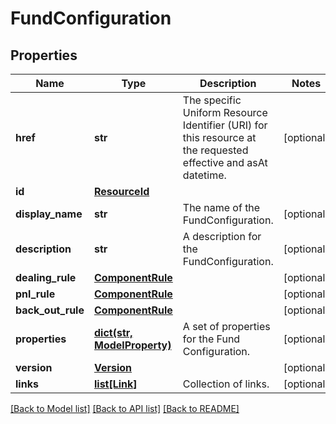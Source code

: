 # FundConfiguration


## Properties
Name | Type | Description | Notes
------------ | ------------- | ------------- | -------------
**href** | **str** | The specific Uniform Resource Identifier (URI) for this resource at the requested effective and asAt datetime. | [optional] 
**id** | [**ResourceId**](ResourceId.md) |  | 
**display_name** | **str** | The name of the FundConfiguration. | [optional] 
**description** | **str** | A description for the FundConfiguration. | [optional] 
**dealing_rule** | [**ComponentRule**](ComponentRule.md) |  | [optional] 
**pnl_rule** | [**ComponentRule**](ComponentRule.md) |  | [optional] 
**back_out_rule** | [**ComponentRule**](ComponentRule.md) |  | [optional] 
**properties** | [**dict(str, ModelProperty)**](ModelProperty.md) | A set of properties for the Fund Configuration. | [optional] 
**version** | [**Version**](Version.md) |  | [optional] 
**links** | [**list[Link]**](Link.md) | Collection of links. | [optional] 

[[Back to Model list]](../README.md#documentation-for-models) [[Back to API list]](../README.md#documentation-for-api-endpoints) [[Back to README]](../README.md)



